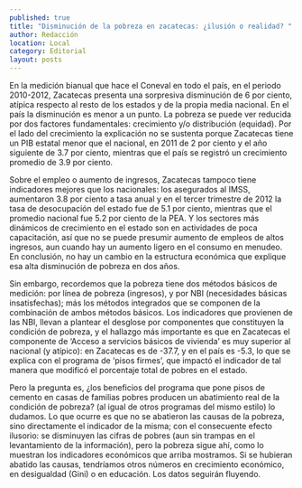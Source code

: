 ```yaml
---
published: true
title: "Disminución de la pobreza en zacatecas: ¿ilusión o realidad? "
author: Redacción
location: Local
category: Editorial
layout: posts
---
```


En la medición bianual que hace el Coneval en todo el país, en el periodo 2010-2012, Zacatecas presenta una sorpresiva disminución de 6 por ciento, atípica respecto al resto de los estados y de la propia media nacional. En el país la disminución es menor a un punto. La pobreza se puede ver reducida por dos factores fundamentales: crecimiento y/o distribución (equidad). Por el lado del crecimiento la explicación no se sustenta porque Zacatecas tiene un PIB estatal menor que el nacional, en 2011 de 2 por ciento y el año siguiente de 3.7 por ciento, mientras que el país se registró un crecimiento promedio de 3.9 por ciento. 

Sobre el empleo o aumento de ingresos, Zacatecas tampoco tiene indicadores mejores que los nacionales: los asegurados al IMSS, aumentaron 3.8 por ciento a tasa anual y en el tercer trimestre de 2012 la tasa de desocupación del estado fue de 5.1 por ciento, mientras que el promedio nacional fue 5.2 por ciento de la PEA. Y los sectores más dinámicos de crecimiento en el estado son en actividades de poca capacitación, así que no se puede presumir aumento de empleos de altos ingresos, aun cuando hay un aumento ligero en el consumo en menudeo. En conclusión, no hay un cambio en la estructura económica que explique esa alta disminución de pobreza en dos años. 

Sin embargo, recordemos que la pobreza tiene dos métodos básicos de medición: por línea de pobreza (ingresos), y por NBI (necesidades básicas insatisfechas); más los métodos integrados que se componen de la combinación de ambos métodos básicos. Los indicadores que provienen de las NBI, llevan a plantear el desglose por componentes que constituyen la condición de pobreza, y el hallazgo más importante es que en Zacatecas el componente de ‘Acceso a servicios básicos de vivienda’ es muy superior al nacional (y atípico): en Zacatecas es de -37.7, y en el país es -5.3, lo que se explica con el programa de ‘pisos firmes’, que impactó  el indicador de tal manera que modificó el porcentaje total de pobres en el estado. 

Pero la pregunta es, ¿los beneficios del programa que pone pisos de cemento en casas de familias pobres producen un abatimiento real de la condición de pobreza? (al igual de otros programas del mismo estilo) lo dudamos. Lo que ocurre es que no se abatieron las causas de la pobreza, sino directamente el indicador de la misma; con el consecuente efecto ilusorio: se disminuyen las cifras de pobres (aun sin trampas en el levantamiento de la información), pero la pobreza sigue ahí, como lo muestran los indicadores económicos que arriba mostramos. Si se hubieran abatido las causas, tendríamos otros números en crecimiento económico, en desigualdad (Gini) o en educación. Los datos seguirán fluyendo. 
